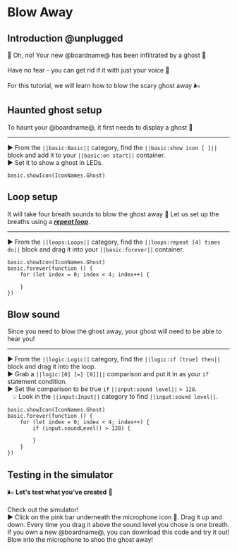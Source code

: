 # Blow Away

## Introduction @unplugged

👻 Oh, no! Your new @boardname@ has been infiltrated by a ghost 👻
<br/>
<br/>
Have no fear - you can get rid if it with just your voice 🎤
<br/>
<br/>
For this tutorial, we will learn how to blow the scary ghost away 🌬️

## Haunted ghost setup

To haunt your @boardname@, it first needs to display a ghost 👻

---

► From the ``||basic:Basic||`` category, find the ``||basic:show icon [ ]||`` block and add it to your ``||basic:on start||`` container.
<br/>
► Set it to show a ghost in LEDs.

```blocks
basic.showIcon(IconNames.Ghost)
```

## Loop setup

It will take four breath sounds to blow the ghost away 🔢 Let us set up the breaths using a [__*repeat loop*__](#repeatLoop "repeat code for a given number of times").

---

► From the ``||loops:Loops||`` category, find the ``||loops:repeat [4] times do||`` block and drag it into your ``||basic:forever||`` container.

```blocks
basic.showIcon(IconNames.Ghost)
basic.forever(function () {
    for (let index = 0; index < 4; index++) {
    	
    }
})
```

## Blow sound

Since you need to blow the ghost away, your ghost will need to be able to hear you!

---

► From the ``||logic:Logic||`` category, find the ``||logic:if [true] then||`` block and drag it into the loop.
<br/>
► Grab a ``||logic:[0] [=] [0]]||`` comparison and put it in as your ``if`` statement condition.
<br/>
► Set the comparison to be true ``if`` ``||input:sound level||`` ``> 128``.
<br/>
&nbsp;&nbsp; 💡 Look in the ``||input:Input||`` category to find ``||input:sound level||``.

```blocks
basic.showIcon(IconNames.Ghost)
basic.forever(function () {
    for (let index = 0; index < 4; index++) {
        if (input.soundLevel() > 128) {
        	
        }
    }
})
```

## Testing in the simulator

🌬️ **Let's test what you've created** 👻
<br/>
<br/>
Check out the simulator!
<br/>
► Click on the pink bar underneath the microphone icon 🎤. Drag it up and down. Every time you drag it above the sound level you chose is one breath.
<br/>
If you own a new @boardname@, you can download this code and try it out! Blow into the microphone to shoo the ghost away!

```blocks

```